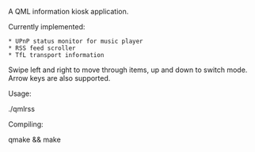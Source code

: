 A QML information kiosk application.

Currently implemented:

    * UPnP status monitor for music player
    * RSS feed scroller
    * TfL transport information
    
Swipe left and right to move through items, up and down to switch mode.
Arrow keys are also supported.

Usage:

./qmlrss

Compiling:

qmake && make
